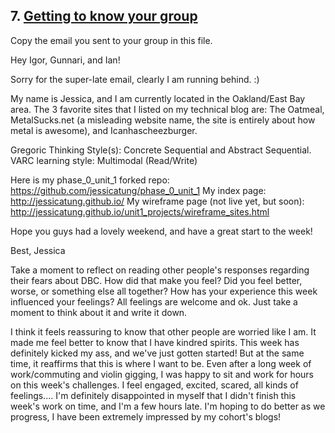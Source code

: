 ## 7. [Getting to know your group](7_get_to_know_your_group/readme.md)

Copy the email you sent to your group in this file.

Hey Igor, Gunnari, and Ian!

Sorry for the super-late email, clearly I am running behind. :)

My name is Jessica, and I am currently located in the Oakland/East Bay area. The 3 favorite sites that I listed on my technical blog are: The Oatmeal, MetalSucks.net (a misleading website name, the site is entirely about how metal is awesome), and Icanhascheezburger. 

Gregoric Thinking Style(s): Concrete Sequential and Abstract Sequential.
VARC learning style: Multimodal (Read/Write)

Here is my phase_0_unit_1 forked repo: https://github.com/jessicatung/phase_0_unit_1
My index page: http://jessicatung.github.io/
My wireframe page (not live yet, but soon): http://jessicatung.github.io/unit1_projects/wireframe_sites.html

Hope you guys had a lovely weekend, and have a great start to the week! 

Best,
Jessica

Take a moment to reflect on reading other people's responses regarding their fears about DBC. How did that make you feel? Did you feel better, worse, or something else all together? How has your experience this week influenced your feelings? All feelings are welcome and ok. Just take a moment to think about it and write it down. 

I think it feels reassuring to know that other people are worried like I am. It made me feel better to know that I have kindred spirits. This week has definitely kicked my ass, and we've just gotten started! But at the same time, it reaffirms that this is where I want to be. Even after a long week of work/commuting and violin gigging, I was happy to sit and work for hours on this week's challenges. I feel engaged, excited, scared, all kinds of feelings.... I'm definitely disappointed in myself that I didn't finish this week's work on time, and I'm a few hours late. I'm hoping to do better as we progress, I have been extremely impressed by my cohort's blogs! 


